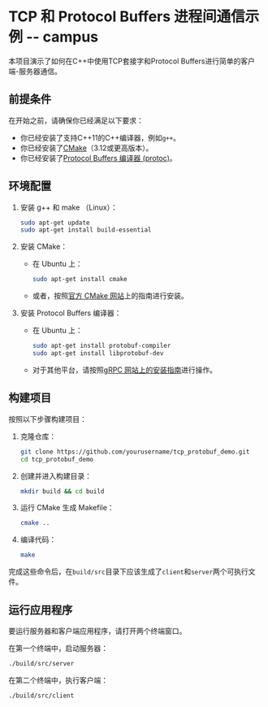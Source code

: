 # TCP 和 Protocol Buffers 进程间通信示例  -- campus

本项目演示了如何在C++中使用TCP套接字和Protocol Buffers进行简单的客户端-服务器通信。

## 前提条件

在开始之前，请确保你已经满足以下要求：

- 你已经安装了支持C++11的C++编译器，例如`g++`。
- 你已经安装了[CMake](https://cmake.org/download/)（3.12或更高版本）。
- 你已经安装了[Protocol Buffers 编译器 (protoc)](https://grpc.io/docs/protoc-installation/)。

## 环境配置

1. 安装 g++ 和 make （Linux）：

    ```sh
    sudo apt-get update
    sudo apt-get install build-essential
    ```

2. 安装 CMake：

    - 在 Ubuntu 上：

        ```sh
        sudo apt-get install cmake
        ```

    - 或者，按照[官方 CMake 网站](https://cmake.org/download/)上的指南进行安装。

3. 安装 Protocol Buffers 编译器：

    - 在 Ubuntu 上：

        ```sh
        sudo apt-get install protobuf-compiler
        sudo apt-get install libprotobuf-dev
        ```

    - 对于其他平台，请按照[gRPC 网站上的安装指南](https://grpc.io/docs/protoc-installation/)进行操作。

## 构建项目

按照以下步骤构建项目：

1. 克隆仓库：

    ```sh
    git clone https://github.com/yourusername/tcp_protobuf_demo.git
    cd tcp_protobuf_demo
    ```

2. 创建并进入构建目录：

    ```sh
    mkdir build && cd build
    ```

3. 运行 CMake 生成 Makefile：

    ```sh
    cmake ..
    ```

4. 编译代码：

    ```sh
    make
    ```

完成这些命令后，在`build/src`目录下应该生成了`client`和`server`两个可执行文件。

## 运行应用程序

要运行服务器和客户端应用程序，请打开两个终端窗口。

在第一个终端中，启动服务器：

```sh
./build/src/server
```

在第二个终端中，执行客户端：
```sh
./build/src/client
```